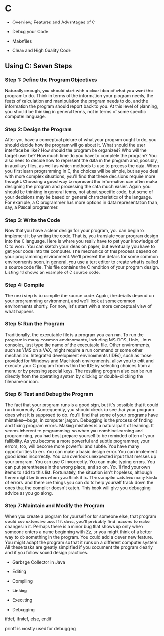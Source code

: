 # C
 
- Overview, Features and Advantages of C

- Debug your Code

- Makefiles

- Clean and High Quality Code

## Using C: Seven Steps

### Step 1: Define the Program Objectives

Naturally enough, you should start with a clear idea of what you want the program to do. Think in terms of the information your program needs, the feats of calculation and manipulation the program needs to do, and the information the program should report back to you. At this level of planning, you should be thinking in general terms, not in terms of some specific computer language.


### Step 2: Design the Program

After you have a conceptual picture of what your program ought to do, you should decide how the program will go about it. What should the user interface be like? How should the program be organized? Who will the target user be? How much time do you have to complete the program? You also need to decide how to represent the data in the program and, possibly, in auxiliary files, as well as which methods to use to process the data. When you first learn programming in C, the choices will be simple, but as you deal with more complex situations, you'll find that these decisions require more thought. Choosing a good way to represent the information can often make designing the program and processing the data much easier.
Again, you should be thinking in general terms, not about specific code, but some of your decisions may be based on general characteristics of the language. For example, a C programmer has more options in data representation than, say, a Pascal programmer.


### Step 3: Write the Code

Now that you have a clear design for your program, you can begin to implement it by writing the code. That is, you translate your program design into the C language. Here is where you really have to put your knowledge of C to work. You can sketch your ideas on paper, but eventually you have to get your code into the computer. The mechanics of this process depend on your programming environment. We'll present the details for some common environments soon. In general, you use a text editor to create what is called a source code file. This file contains the C rendition of your program design. Listing 1.1 shows an example of C source code.


### Step 4: Compile

The next step is to compile the source code. Again, the details depend on your programming environment, and we'll look at some common environments shortly. For now, let's start with a more conceptual view of what happens


### Step 5: Run the Program

Traditionally, the executable file is a program you can run. To run the program in many common environments, including MS-DOS, Unix, Linux consoles, just type the name of the executable file. Other environments, such as VMS on a VAX, might require a run command or some other mechanism. Integrated development environments (IDEs), such as those provided for Windows and Macintosh environments, allow you to edit and execute your C program from within the IDE by selecting choices from a menu or by pressing special keys. The resulting program also can be run directly from the operating system by clicking or double-clicking the filename or icon.


### Step 6: Test and Debug the Program

The fact that your program runs is a good sign, but it's possible that it could run incorrectly. Consequently, you should check to see that your program does what it is supposed to do. You'll find that some of your programs have mistakes—bugs, in computer jargon. 
Debugging is the process of finding and fixing program errors. Making mistakes is a natural part of learning. It seems inherent to programming, so when you combine learning and programming, you had best prepare yourself to be reminded often of your fallibility. As you become a more powerful and subtle programmer, your errors, too, will become more powerful and subtle. You have many opportunities to err. You can make a basic design error. You can implement good ideas incorrectly. You can overlook unexpected input that messes up your program. You can use C incorrectly. You can make typing errors. You can put parentheses in the wrong place, and so on. You'll find your own items to add to this list. Fortunately, the situation isn't hopeless, although there might be times when you think it is. The compiler catches many kinds of errors, and there are things you can do to help yourself track down the ones that the compiler doesn't catch. This book will give you debugging advice as you go along.


### Step 7: Maintain and Modify the Program

When you create a program for yourself or for someone else, that program could see extensive use. If it does, you'll probably find reasons to make changes in it. Perhaps there is a minor bug that shows up only when someone enters a name beginning with Zz, or you might think of a better way to do something in the program. You could add a clever new feature. You might adapt the program so that it runs on a different computer system. All these tasks are greatly simplified if you document the program clearly and if you follow sound design practices. 

- Garbage Collector in Java



- Editing
- Compiling
- Linking
- Executing
- Debugging


ifdef, ifndef, else, endif

printf is mostly used for debugging

